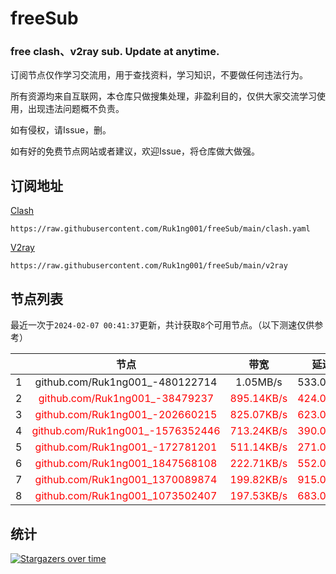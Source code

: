 # freeSub
### free clash、v2ray sub. Update at anytime.

订阅节点仅作学习交流用，用于查找资料，学习知识，不要做任何违法行为。

所有资源均来自互联网，本仓库只做搜集处理，非盈利目的，仅供大家交流学习使用，出现违法问题概不负责。

如有侵权，请Issue，删。

如有好的免费节点网站或者建议，欢迎Issue，将仓库做大做强。

## 订阅地址
[Clash](https://raw.githubusercontent.com/Ruk1ng001/freeSub/main/clash.yaml)
```
https://raw.githubusercontent.com/Ruk1ng001/freeSub/main/clash.yaml
```
[V2ray](https://raw.githubusercontent.com/Ruk1ng001/freeSub/main/v2ray)
```
https://raw.githubusercontent.com/Ruk1ng001/freeSub/main/v2ray
```

## 节点列表

最近一次于`2024-02-07 00:41:37`更新，共计获取`8`个可用节点。（以下测速仅供参考）

|  | 节点 | 带宽 | 延迟 |
|:-:|:--:|:--:|:--:|
 | 1 | github.com/Ruk1ng001_-480122714 | 1.05MB/s | 533.00ms |
 | 2 | <font color=red>github.com/Ruk1ng001_-38479237</font> | <font color=red>895.14KB/s</font> | <font color=red>424.00ms</font> |
 | 3 | <font color=red>github.com/Ruk1ng001_-202660215</font> | <font color=red>825.07KB/s</font> | <font color=red>623.00ms</font> |
 | 4 | <font color=red>github.com/Ruk1ng001_-1576352446</font> | <font color=red>713.24KB/s</font> | <font color=red>390.00ms</font> |
 | 5 | <font color=red>github.com/Ruk1ng001_-172781201</font> | <font color=red>511.14KB/s</font> | <font color=red>271.00ms</font> |
 | 6 | <font color=red>github.com/Ruk1ng001_1847568108</font> | <font color=red>222.71KB/s</font> | <font color=red>552.00ms</font> |
 | 7 | <font color=red>github.com/Ruk1ng001_1370089874</font> | <font color=red>199.82KB/s</font> | <font color=red>915.00ms</font> |
 | 8 | <font color=red>github.com/Ruk1ng001_1073502407</font> | <font color=red>197.53KB/s</font> | <font color=red>683.00ms</font> |


## 统计

[![Stargazers over time](https://starchart.cc/Ruk1ng001/freeSub.svg)](https://starchart.cc/Ruk1ng001/freeSub)
